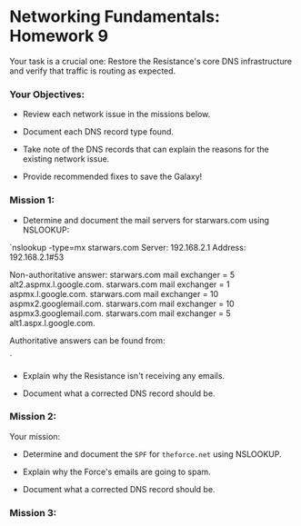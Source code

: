 # Networking Fundamentals: Homework 9

Your task is a crucial one: Restore the Resistance's core DNS infrastructure and verify that traffic is routing as expected.

### Your Objectives: 

- Review each network issue in the missions below.

- Document each DNS record type found.

- Take note of the DNS records that can explain the reasons for the existing network issue.

- Provide recommended fixes to save the Galaxy!

### Mission 1:

- Determine and document the mail servers for starwars.com using NSLOOKUP:

`nslookup -type=mx starwars.com
Server:		192.168.2.1
Address:	192.168.2.1#53

Non-authoritative answer:
starwars.com	mail exchanger = 5 alt2.aspmx.l.google.com.
starwars.com	mail exchanger = 1 aspmx.l.google.com.
starwars.com	mail exchanger = 10 aspmx2.googlemail.com.
starwars.com	mail exchanger = 10 aspmx3.googlemail.com.
starwars.com	mail exchanger = 5 alt1.aspx.l.google.com.

Authoritative answers can be found from:

`


- Explain why the Resistance isn't receiving any emails.

- Document what a corrected DNS record should be.

### Mission 2: 

Your mission:

  - Determine and document the `SPF` for `theforce.net` using NSLOOKUP.

  - Explain why the Force's emails are going to spam.

  - Document what a corrected DNS record should be.

### Mission 3:


